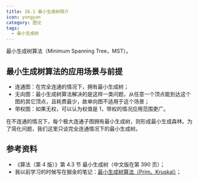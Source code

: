 ```yaml
---
title: 26.1 最小生成树简介
icon: yongyan
category: 图论
tags:
  - 最小生成树
---
```




最小生成树算法（Minimum Spanning Tree，MST）。

## 最小生成树算法的应用场景与前提

+ 连通图：在完全连通的情况下，拥有最小生成树；
+ 无向图：最小生成树算法解决的是这样一类问题，从任意一个顶点能到达这个图的其它顶点，且耗费最少，故单向图不适用于这个场景；
+ 带权图：如果无权，可以认为权值是 $1$，带权的情况应用范围更广。

在不连通的情况下，每个极大连通子图拥有最小生成树，则形成最小生成森林。为了简化问题，我们这里只谈完全连通情况下的最小生成树。


## 参考资料

+ 《算法（第 4 版）》第 4.3 节 最小生成树（中文版在第 390 页）；
+ 我以前学习的时候写在掘金的笔记：[最小生成树算法（Prim、Kruskal）](https://juejin.im/post/6858481283715039240)；





